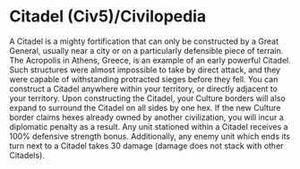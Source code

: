 # Citadel (Civ5)/Civilopedia

A Citadel is a mighty fortification that can only be constructed by a Great General, usually near a city or on a particularly defensible piece of terrain. The Acropolis in Athens, Greece, is an example of an early powerful Citadel. Such structures were almost impossible to take by direct attack, and they were capable of withstanding protracted sieges before they fell. You can construct a Citadel anywhere within your territory, or directly adjacent to your territory. Upon constructing the Citadel, your Culture borders will also expand to surround the Citadel on all sides by one hex. If the new Culture border claims hexes already owned by another civilization, you will incur a diplomatic penalty as a result. Any unit stationed within a Citadel receives a 100% defensive strength bonus. Additionally, any enemy unit which ends its turn next to a Citadel takes 30 damage (damage does not stack with other Citadels).